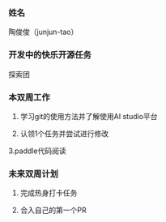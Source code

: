 ### 姓名

陶俊俊（junjun-tao）

### 开发中的快乐开源任务

探索团

### 本双周工作

1. 学习git的使用方法并了解使用AI studio平台

2. 认领1个任务并尝试进行修改

3.paddle代码阅读

### 未来双周计划

1. 完成热身打卡任务

2. 合入自己的第一个PR